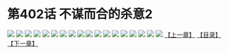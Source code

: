 # 第402话 不谋而合的杀意2
![](https://s1.baozimh.com/scomic/sanyanxiaotianlu-samanhua/0/402-q7e3/1.jpg)
![](https://s1.baozimh.com/scomic/sanyanxiaotianlu-samanhua/0/402-q7e3/2.jpg)
![](https://s1.baozimh.com/scomic/sanyanxiaotianlu-samanhua/0/402-q7e3/3.jpg)
![](https://s1.baozimh.com/scomic/sanyanxiaotianlu-samanhua/0/402-q7e3/4.jpg)
![](https://s1.baozimh.com/scomic/sanyanxiaotianlu-samanhua/0/402-q7e3/5.jpg)
![](https://s1.baozimh.com/scomic/sanyanxiaotianlu-samanhua/0/402-q7e3/6.jpg)
![](https://s1.baozimh.com/scomic/sanyanxiaotianlu-samanhua/0/402-q7e3/7.jpg)
![](https://s1.baozimh.com/scomic/sanyanxiaotianlu-samanhua/0/402-q7e3/8.jpg)
![](https://s1.baozimh.com/scomic/sanyanxiaotianlu-samanhua/0/402-q7e3/9.jpg)
![](https://s1.baozimh.com/scomic/sanyanxiaotianlu-samanhua/0/402-q7e3/10.jpg)
![](https://s1.baozimh.com/scomic/sanyanxiaotianlu-samanhua/0/402-q7e3/11.jpg)
![](https://s1.baozimh.com/scomic/sanyanxiaotianlu-samanhua/0/402-q7e3/12.jpg)
![](https://s1.baozimh.com/scomic/sanyanxiaotianlu-samanhua/0/402-q7e3/13.jpg)
![](https://s1.baozimh.com/scomic/sanyanxiaotianlu-samanhua/0/402-q7e3/14.jpg)
![](https://s1.baozimh.com/scomic/sanyanxiaotianlu-samanhua/0/402-q7e3/15.jpg)
![](https://s1.baozimh.com/scomic/sanyanxiaotianlu-samanhua/0/402-q7e3/16.jpg)
![](https://s1.baozimh.com/scomic/sanyanxiaotianlu-samanhua/0/402-q7e3/17.jpg)
![](https://s1.baozimh.com/scomic/sanyanxiaotianlu-samanhua/0/402-q7e3/18.jpg)
[【上一章】](./402.md)
[【目录】](./README.md)
[【下一章】](./404.md)
